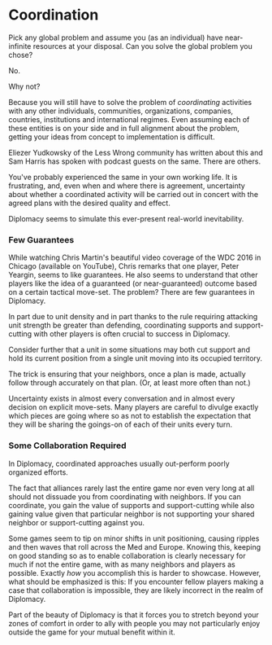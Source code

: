 # Coordination

Pick any global problem and assume you (as an individual) have near-infinite resources at your disposal. Can you solve the global problem you chose?  

No.

Why not? 

Because you will still have to solve the problem of *coordinating* activities with any other individuals, communities, organizations, companies, countries, institutions and international regimes. Even assuming each of these entities is on your side and in full alignment about the problem, getting your ideas from concept to implementation is difficult. 

Eliezer Yudkowsky of the Less Wrong community has written about this and Sam Harris has spoken with podcast guests on the same. There are others. 

You've probably experienced the same in your own working life. It is frustrating, and, even when and where there is agreement, uncertainty about whether a coordinated activity will be carried out in concert with the agreed plans with the desired quality and effect.

Diplomacy seems to simulate this ever-present real-world inevitability. 

### Few Guarantees

While watching Chris Martin's beautiful video coverage of the WDC 2016 in Chicago (available on YouTube), Chris remarks that one player, Peter Yeargin, seems to like guarantees. He also seems to understand that other players like the idea of a guaranteed (or near-guaranteed) outcome based on a certain tactical move-set. The problem? There are few guarantees in Diplomacy. 

In part due to unit density and in part thanks to the rule requiring attacking unit strength be greater than defending, coordinating supports and support-cutting with other players is often crucial to success in Diplomacy. 

Consider further that a unit in some situations may both cut support and hold its current position from a single unit moving into its occupied territory. 

The trick is ensuring that your neighbors, once a plan is made, actually follow through accurately on that plan. (Or, at least more often than not.)

Uncertainty exists in almost every conversation and in almost every decision on explicit move-sets. Many players are careful to divulge exactly which pieces are going where so as not to establish the expectation that they will be sharing the goings-on of each of their units every turn.


### Some Collaboration Required

In Diplomacy, coordinated approaches usually out-perform poorly organized efforts.

The fact that alliances rarely last the entire game nor even very long at all should not dissuade you from coordinating with neighbors. If you can coordinate, you gain the value of supports and support-cutting while also gaining value given that particular neighbor is not supporting your shared neighbor or support-cutting against you. 

Some games seem to tip on minor shifts in unit positioning, causing ripples and then waves that roll across the Med and Europe. Knowing this, keeping on good standing so as to enable collaboration is clearly necessary for much if not the entire game, with as many neighbors and players as possible. Exactly *how* you accomplish this is harder to showcase. However, what should be emphasized is this: If you encounter fellow players making a case that collaboration is impossible, they are likely incorrect in the realm of Diplomacy. 

Part of the beauty of Diplomacy is that it forces you to stretch beyond your zones of comfort in order to ally with people you may not particularly enjoy outside the game for your mutual benefit within it.